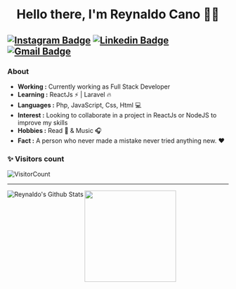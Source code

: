 <h1 align="center"> Hello there, I'm Reynaldo Cano 👨‍💻 </h1>

[![Instagram Badge](https://img.shields.io/badge/-Reynaldo_Cano-%23E4405F.svg?style=flat-square&logo=instagram&logoColor=white&link=https://www.instagram.com/roninjosue)](https://www.instagram.com/roninjosue/)  [![Linkedin Badge](https://img.shields.io/badge/-Reynaldo_Cano-blue?style=flat-square&logo=Linkedin&logoColor=white&linkhttps://www.linkedin.com/in/reynaldo-josue-cano-barcenas-430bb8a6//)](https://www.linkedin.com/in/reynaldo-josue-cano-barcenas-430bb8a6/) [![Gmail Badge](https://img.shields.io/badge/-roninjosue88@gmail.com-c14438?style=flat-square&logo=Gmail&logoColor=white&link=mailto:roninjosue88@gmail.com)](mailto:roninjosue88@gmail.com)
---------------------------------------------------------------------------------------------------------------------------------------------------------------------------------

### About

-  **Working :** Currently working as Full Stack Developer
-  **Learning :** ReactJs :zap: | Laravel :fire:	
-  **Languages :** Php, JavaScript, Css, Html  💻
-  **Interest :** Looking to collaborate in a project in ReactJs or NodeJS to improve my skills
-  **Hobbies :** Read 📕 & Music :headphones:
-  **Fact :** A person who never made a mistake never tried anything new. :heart:

### ✨ Visitors count

<!-- p align="left"> <img src="https://komarev.com/ghpvc/?username=roninJosue" alt="roninJosue" /> </p> -->

![VisitorCount](https://profile-counter.glitch.me/{roninJosue}/count.svg)

---------------------------------------------------------------------------------------------------------------------------------------------------------------------------------

<img align="left" alt="Reynaldo's Github Stats" src="https://github-readme-stats.vercel.app/api?username=roninJosue&show_icons=true&hide_border=true" />
<img src="https://github-readme-stats.vercel.app/api/top-langs/?username=roninJosue&layout=compact/" width="208" height="auto"/>
